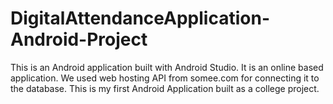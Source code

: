# DigitalAttendanceApplication-Android-Project
 This is an Android application built with Android Studio. It is an online based application. We used web hosting API from somee.com for connecting it to the database.
 This is my first Android Application built as a college project.
